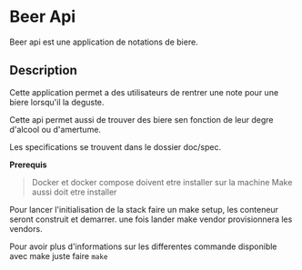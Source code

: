 # Beer Api 

Beer api est une application de notations de biere.

## Description

Cette application permet a des utilisateurs de rentrer une note pour une biere lorsqu'il la deguste.

Cette api permet aussi de trouver des biere sen fonction de leur degre d'alcool ou d'amertume.

Les specifications se trouvent dans le dossier doc/spec.

**Prerequis**
> Docker et docker compose doivent etre installer sur la machine
> Make aussi doit etre installer

Pour lancer l'initialisation de la stack faire un make setup, les conteneur seront construit et demarrer.
une fois lander make vendor provisionnera les vendors.

Pour avoir plus d'informations sur les differentes commande disponible avec make juste faire `make`
